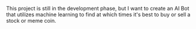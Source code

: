 This project is still in the development phase, but I want to create an AI Bot that utilizes machine learning to find at which times it's best to buy or sell a stock or meme coin. 
